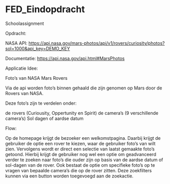 # FED_Eindopdracht
Schoolassignment

Opdracht:

NASA API: https://api.nasa.gov/mars-photos/api/v1/rovers/curiosity/photos?sol=1000&api_key=DEMO_KEY

Documentatie: https://api.nasa.gov/api.html#MarsPhotos
 
Applicatie Idee:

Foto’s van NASA Mars Rovers

Via de api worden foto’s binnen gehaald die zijn genomen op Mars door de Rovers van NASA.

Deze foto’s zijn te verdelen onder:

de rovers (Curiousity, Oppertunity en Spirit)
de camera’s (9 verschillende camera’s)
Sol dagen of aardse datum

Flow:

Op de homepage krijgt de bezoeker een welkomstpagina. Daarbij krijgt de gebruiker de optie een rover te kiezen, waar de gebruiker foto’s van wilt zien. Vervolgens wordt er direct een selectie van laatst gemaakte foto’s getoond. Hierbij krijgt de gebruiker nog wel een optie om geadvanceerd verder te zoeken naar foto’s die ouder zijn op basis van de aardse datum of sol-dagen van de rover. Ook bestaat de optie om specifieke foto’s op te vragen van bepaalde camera’s die op de rover zitten.
Deze zoekfilters kunnen via een button worden toegevoegd aan de zoekactie.
